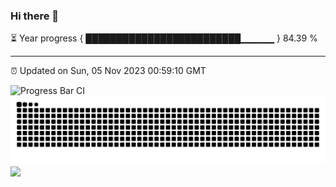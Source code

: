 ### Hi there 👋

⏳ Year progress { █████████████████████████▁▁▁▁▁ } 84.39 %

---

⏰ Updated on Sun, 05 Nov 2023 00:59:10 GMT

![Progress Bar CI](https://github.com/liununu/liununu/workflows/Progress%20Bar%20CI/badge.svg)![](https://raw.githubusercontent.com/L1cardo/L1cardo/main/assets/github-contribution-grid-snake.svg)![](https://raw.githubusercontent.com/seesaws/seesaws/main/assets/github-contribution-grid-snake.svg)
